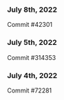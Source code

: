 ### July 8th, 2022

Commit #42301

### July 5th, 2022

Commit #314353


### July 4th, 2022

Commit #72281
